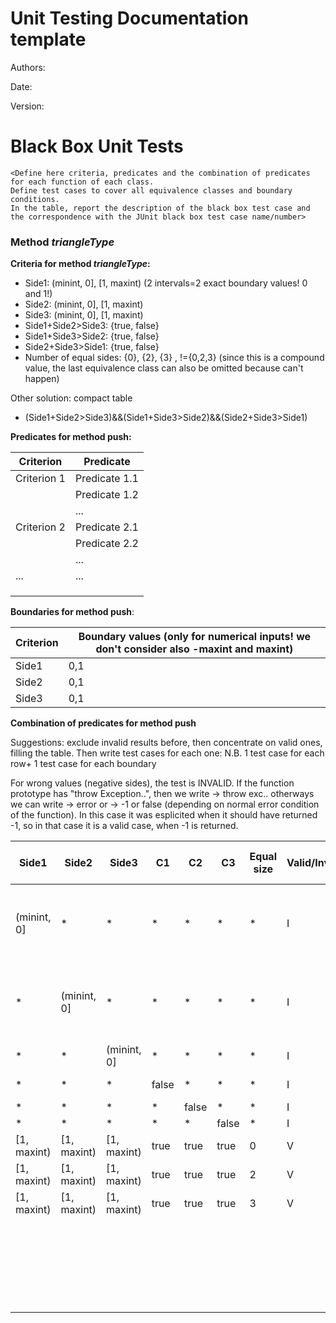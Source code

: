 # Unit Testing Documentation template

Authors:

Date:

Version:





# Black Box Unit Tests

```
<Define here criteria, predicates and the combination of predicates for each function of each class.
Define test cases to cover all equivalence classes and boundary conditions.
In the table, report the description of the black box test case and the correspondence with the JUnit black box test case name/number>
```



### Method $triangleType$



**Criteria for method $triangleType$:**
	
- Side1: (minint, 0], [1, maxint) (2 intervals=2 exact boundary values! 0 and 1!)
- Side2: (minint, 0], [1, maxint)
- Side3: (minint, 0], [1, maxint)
- Side1+Side2>Side3: {true, false}
- Side1+Side3>Side2: {true, false}
- Side2+Side3>Side1: {true, false}
- Number of equal sides: {0}, {2}, {3} , !={0,2,3} (since this is a compound value, the last equivalence class can also be omitted because can't happen)
  
Other solution: compact table 
- (Side1+Side2>Side3)&&(Side1+Side3>Side2)&&(Side2+Side3>Side1)

**Predicates for method push:**

| Criterion   | Predicate     |
| ----------- | ------------- |
| Criterion 1 | Predicate 1.1 |
|             | Predicate 1.2 |
|             | ...           |
| Criterion 2 | Predicate 2.1 |
|             | Predicate 2.2 |
|             | ...           |
| ...         | ...           |
|             |               |
|             |               |
|             |               |



**Boundaries for method push**:

| Criterion | Boundary values (only for numerical inputs! we don't consider also -maxint and maxint) |
| --------- | -------------------------------------------------------------------------------------- |
| Side1     | 0,1                                                                                    |
| Side2     | 0,1                                                                                    |
| Side3     | 0,1                                                                                    |

 **Combination of predicates for method push**

Suggestions: exclude invalid results before, then concentrate on valid ones, filling the table. Then write test cases for each one: N.B. 1 test case for each row+ 1 test case for each boundary

For wrong values (negative sides), the test is INVALID. If the function prototype has "throw Exception..", then we write -> throw exc.. otherways we can write -> error or -> -1 or false (depending on normal error condition of the function). In this case it was esplicited when it should have returned -1, so in that case it is a valid case, when -1 is returned.

| Side1       | Side2       | Side3       | C1    | C2    | C3    | Equal size | Valid/Invalid | Description of the test case                          |
| ----------- | ----------- | ----------- | ----- | ----- | ----- | ---------- | ------------- | ----------------------------------------------------- |
| (minint, 0] | *           | *           | *     | *     | *     | *          | I             | T1(-1,-1,-2) -> -1 <br> Tb1(0,-1,-2)->-1 (BOUNDARY 0) |
| *           | (minint, 0] | *           | *     | *     | *     | *          | I             | T2(3,-1,-2) -> -1 <br> Tb2(3,0,-2)->-1 (BOUNDARY 0)   |
| *           | *           | (minint, 0] | *     | *     | *     | *          | I             |
| *           | *           | *           | false | *     | *     | *          | I             | T4(10,2,1)->-1                                        |
| *           | *           | *           | *     | false | *     | *          | I             |
| *           | *           | *           | *     | *     | false | *          | I             |
| [1, maxint) | [1, maxint) | [1, maxint) | true  | true  | true  | 0          | V             | T7(2,3,4)->3                                          |
| [1, maxint) | [1, maxint) | [1, maxint) | true  | true  | true  | 2          | V             | T8(2,3,3)->2                                          |
| [1, maxint) | [1, maxint) | [1, maxint) | true  | true  | true  | 3          | V             | T9(3,3,3)->1                                          |
|             |             |             |       |       |       |            |
|             |             |             |       |       |       |            |
|             |             |             |       |       |       |            |
|             |             |             |       |       |       |            |
|             |             |             |       |       |       |            |
|             |             |             |       |       |       |            |
|             |             |             |       |       |       |            |
|             |             |             |       |       |       |            |
|             |             |             |       |       |       |            |
|             |             |             |       |       |       |            |
|             |             |             |       |       |       |            |
|             |             |             |       |       |       |            |
|             |             |             |       |       |       |            |
|             |             |             |       |       |       |            |
|             |             |             |       |       |       |            |
|             |             |             |       |       |       |            |
|             |             |             |       |       |       |            |
|             |             |             |       |       |       |            |
|             |             |             |       |       |       |            |
|             |             |             |       |       |       |            |
|             |             |             |       |       |       |            |
|             |             |             |       |       |       |            |
|             |             |             |       |       |       |            |
|             |             |             |       |       |       |            |
|             |             |             |       |       |       |            |


